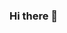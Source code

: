 ### Hi there 👋

<!--
**lpenaloza16/lpenaloza16** is a ✨ _special_ ✨ repository because its `README.md` (this file) appears on your GitHub profile.

Header 1
- 🔭 I’m currently working on ...
- 🌱 I’m currently learning …
Header 2
- 👯 I’m looking to collaborate on ...
- 🤔 I’m looking for help with …
Header 3
- 💬 Ask me about ...
- 📫 How to reach me: …
Header 4
- 😄 Pronouns: ...
- ⚡ Fun fact: ...
-->
